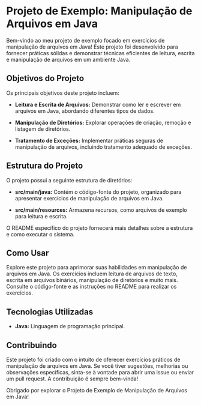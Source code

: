 # Projeto de Exemplo: Manipulação de Arquivos em Java

Bem-vindo ao meu projeto de exemplo focado em exercícios de manipulação de arquivos em Java! Este projeto foi desenvolvido para fornecer práticas sólidas e demonstrar técnicas eficientes de leitura, escrita e manipulação de arquivos em um ambiente Java.

## Objetivos do Projeto

Os principais objetivos deste projeto incluem:

- **Leitura e Escrita de Arquivos:** Demonstrar como ler e escrever em arquivos em Java, abordando diferentes tipos de dados.

- **Manipulação de Diretórios:** Explorar operações de criação, remoção e listagem de diretórios.

- **Tratamento de Exceções:** Implementar práticas seguras de manipulação de arquivos, incluindo tratamento adequado de exceções.

## Estrutura do Projeto

O projeto possui a seguinte estrutura de diretórios:

- **src/main/java:** Contém o código-fonte do projeto, organizado para apresentar exercícios de manipulação de arquivos em Java.

- **src/main/resources:** Armazena recursos, como arquivos de exemplo para leitura e escrita.

O README específico do projeto fornecerá mais detalhes sobre a estrutura e como executar o sistema.

## Como Usar

Explore este projeto para aprimorar suas habilidades em manipulação de arquivos em Java. Os exercícios incluem leitura de arquivos de texto, escrita em arquivos binários, manipulação de diretórios e muito mais. Consulte o código-fonte e as instruções no README para realizar os exercícios.

## Tecnologias Utilizadas

- **Java:** Linguagem de programação principal.

## Contribuindo

Este projeto foi criado com o intuito de oferecer exercícios práticos de manipulação de arquivos em Java. Se você tiver sugestões, melhorias ou observações específicas, sinta-se à vontade para abrir uma issue ou enviar um pull request. A contribuição é sempre bem-vinda!

Obrigado por explorar o Projeto de Exemplo de Manipulação de Arquivos em Java!
